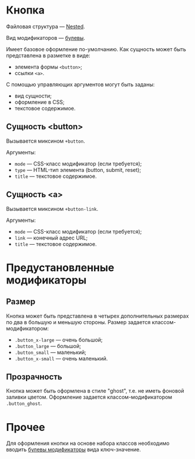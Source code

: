 # Кнопка

Файловая структура —  [Nested](https://ru.bem.info/methodology/filestructure/#nested).

Вид модификаторов —  [булевы](https://ru.bem.info/methodology/naming-convention/#%D0%98%D0%BC%D1%8F-%D0%BC%D0%BE%D0%B4%D0%B8%D1%84%D0%B8%D0%BA%D0%B0%D1%82%D0%BE%D1%80%D0%B0).

Имеет базовое оформление по-умолчанию. Как сущность может быть представлена в разметке в виде:
* элемента формы `<button>`;
* ссылки `<a>`.

С помощью управляющих аргументов могут быть заданы:
* вид сущности;
* оформление в CSS;
* текстовое содержимое.

## Сущность &lt;button&gt;

Вызывается миксином `+button`.

Аргументы:
* `mode` — CSS-класс модификатор (если требуется);
* `type` — HTML-тип элемента (button, submit, reset);
* `title` — текстовое содержимое.

## Сущность &lt;a&gt;

Вызывается миксином `+button-link`.

Аргументы:
* `mode` — CSS-класс модификатор (если требуется);
* `link` — конечный адрес URL;
* `title` — текстовое содержимое.

# Предустановленные модификаторы

## Размер

Кнопка может быть представлена в четырех дополнительных размерах по два в большую и меньшую стороны. Размер задается классом-модификатором:
* `.button_x-large` — очень большой;
* `.button_large` — большой;
* `.button_small` — маленький;
* `.button_x-small` — очень маленький.

## Прозрачность

Кнопка может быть оформлена в стиле "ghost", т.е. не иметь фоновой заливки цветом. Оформление задается классом-модификатором `.button_ghost`.

# Прочее

Для оформления кнопки на основе набора классов необходимо вводить [булевы модификаторы](https://ru.bem.info/methodology/naming-convention/#%D0%98%D0%BC%D1%8F-%D0%BC%D0%BE%D0%B4%D0%B8%D1%84%D0%B8%D0%BA%D0%B0%D1%82%D0%BE%D1%80%D0%B0) вида ключ-значение.
